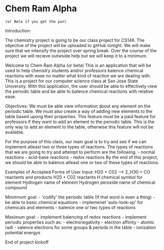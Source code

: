 # Chem Ram Alpha
	(or Beta if you get the pun)

Introduction:

The chemistry project is going to be our class project for CS146. The objective of the project will be uploaded to gitHub tonight. We will make sure that we intensify the project over spring break. Over the course of the project we will recieve outwside help but we will keep it to a minimum.

Welcome to Chem Ram Alpha (or beta)
This is an application that will be used to help chenistry students and/or professors balence chemical reactions with ease no matter what kind of reaction we are dealing with. This is a project for our computer science class at San Jose State University. With this application, the user should be able to effectively view the periodic table and be able to balence chemical reactions with relative ease.

Objectives:
We must be able view information about any element on the periodic table. We must also create a way of adding new elements to the table based upong their properties. This feature must be a paid feature for professors if they want to add an element to the periodic table. This is the only way to add an element to the table, otherwise this feature will not be available.

For the purpose of this class, our main goal is to try and see if we can implement atleast two or three types of reactions. The types of reactions that we are going to try and attempt to perform are the following.
    - normal reactions
    - acid-base reactions
    - redox reactions
By the end of this project, we should be able to balence atleast one or two of these types of reactions.



Examples of Accepted Forms of User Input:
H20 + C02 --> 2_H30 + CO      		reactants and products
H20 + C02 				reactants
H           				chemical symbol for element
Hydrogen		      		name of element
Hydrogen peroxide			name of chemical compound


Minimnum goal:
	- 'codify' the periodic table
		(If that word is even a thing)
	- be able to basic chemical equations
	- implemenet 'auto-look-up' for chemicals and elements
	- balence one or two types of reactions

Maximum goal:
	- implement balencing of redox reactions
	- implement periodic properties such as:
		- electronegativity
		- electron affinity
		- atomic radi
		- valence electrons for some groups & periods in the table
		- ionization potential energys


End of project kickoff
